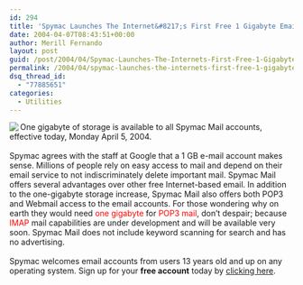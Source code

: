 ```yaml
---
id: 294
title: 'Spymac Launches The Internet&#8217;s First Free 1 Gigabyte Email Service'
date: 2004-04-07T08:43:51+00:00
author: Merill Fernando
layout: post
guid: /post/2004/04/Spymac-Launches-The-Internets-First-Free-1-Gigabyte-Email-Service.aspx
permalink: /2004/04/spymac-launches-the-internets-first-free-1-gigabyte-email-service/
dsq_thread_id:
  - "77885651"
categories:
  - Utilities
---
```

<IMG src="http://www.spymac.com/upload/news/Apr_2004/1gb_spymac_mail.gif" align=left>One gigabyte of storage is available to all Spymac Mail accounts, effective today, Monday April 5, 2004.<BR><BR>Spymac agrees with the staff at Google that a 1 GB e-mail account makes sense. Millions of people rely on easy access to mail and depend on their email service to not indiscriminately delete important mail. Spymac Mail offers several advantages over other free Internet-based email. In addition to the one-gigabyte storage increase, Spymac Mail also offers both POP3 and Webmail access to the email accounts. For those wondering why on earth they would need <FONT color=#ff0000>one gigabyte</FONT> for <FONT color=#ff0000>POP3 mail</FONT>, don&#8217;t despair; because <FONT color=#ff0000>IMAP</FONT> mail capabilities are under development and will be available very soon. Spymac Mail does not include keyword scanning for search and has no advertising.<BR><BR>Spymac welcomes email accounts from users 13 years old and up on any operating system. Sign up for your <STRONG>free account</STRONG> today by <A href="http://www.spymac.com/user.php?action=register">clicking here</A>.